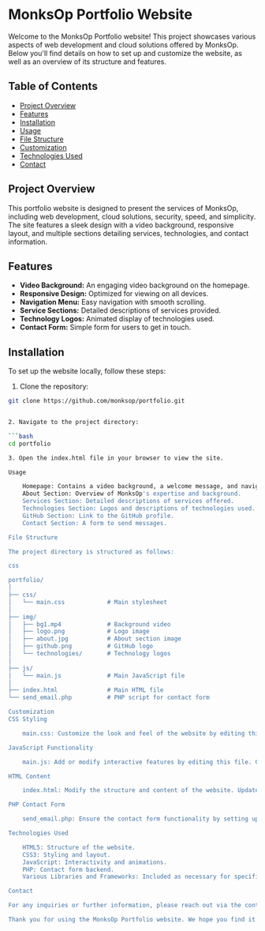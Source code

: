 # MonksOp Portfolio Website

Welcome to the MonksOp Portfolio website! This project showcases various aspects of web development and cloud solutions offered by MonksOp. Below you'll find details on how to set up and customize the website, as well as an overview of its structure and features.

## Table of Contents

- [Project Overview](#project-overview)
- [Features](#features)
- [Installation](#installation)
- [Usage](#usage)
- [File Structure](#file-structure)
- [Customization](#customization)
- [Technologies Used](#technologies-used)
- [Contact](#contact)

## Project Overview

This portfolio website is designed to present the services of MonksOp, including web development, cloud solutions, security, speed, and simplicity. The site features a sleek design with a video background, responsive layout, and multiple sections detailing services, technologies, and contact information.

## Features

- **Video Background:** An engaging video background on the homepage.
- **Responsive Design:** Optimized for viewing on all devices.
- **Navigation Menu:** Easy navigation with smooth scrolling.
- **Service Sections:** Detailed descriptions of services provided.
- **Technology Logos:** Animated display of technologies used.
- **Contact Form:** Simple form for users to get in touch.

## Installation

To set up the website locally, follow these steps:

1. Clone the repository:

```bash
git clone https://github.com/monksop/portfolio.git


2. Navigate to the project directory:

```bash
cd portfolio

3. Open the index.html file in your browser to view the site.

Usage

    Homepage: Contains a video background, a welcome message, and navigation links.
    About Section: Overview of MonksOp's expertise and background.
    Services Section: Detailed descriptions of services offered.
    Technologies Section: Logos and descriptions of technologies used.
    GitHub Section: Link to the GitHub profile.
    Contact Section: A form to send messages.

File Structure

The project directory is structured as follows:

css

portfolio/
│
├── css/
│   └── main.css            # Main stylesheet
│
├── img/
│   ├── bg1.mp4             # Background video
│   ├── logo.png            # Logo image
│   ├── about.jpg           # About section image
│   ├── github.png          # GitHub logo
│   └── technologies/       # Technology logos
│
├── js/
│   └── main.js             # Main JavaScript file
│
├── index.html              # Main HTML file
└── send_email.php          # PHP script for contact form

Customization
CSS Styling

    main.css: Customize the look and feel of the website by editing this file. You can change colors, fonts, and layout styles.

JavaScript Functionality

    main.js: Add or modify interactive features by editing this file. Currently handles the display of technology logos.

HTML Content

    index.html: Modify the structure and content of the website. Update text, images, and links as needed.

PHP Contact Form

    send_email.php: Ensure the contact form functionality by setting up your email server. Edit the PHP script to handle form submissions and send emails.

Technologies Used

    HTML5: Structure of the website.
    CSS3: Styling and layout.
    JavaScript: Interactivity and animations.
    PHP: Contact form backend.
    Various Libraries and Frameworks: Included as necessary for specific features.

Contact

For any inquiries or further information, please reach out via the contact form on the website or visit the GitHub Page.

Thank you for using the MonksOp Portfolio website. We hope you find it informative and easy to navigate. Feel free to customize and expand it to suit your needs!
